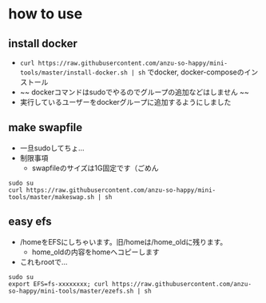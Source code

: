 # how to use

## install docker
- ``curl https://raw.githubusercontent.com/anzu-so-happy/mini-tools/master/install-docker.sh | sh`` でdocker, docker-composeのインストール
- ~~ dockerコマンドはsudoでやるのでグループの追加などはしません ~~
- 実行しているユーザーをdockerグループに追加するようにしました

## make swapfile
- 一旦sudoしてちょ…
- 制限事項
  - swapfileのサイズは1G固定です（ごめん
```
sudo su
curl https://raw.githubusercontent.com/anzu-so-happy/mini-tools/master/makeswap.sh | sh
```

## easy efs
- /homeをEFSにしちゃいます。旧/homeは/home_oldに残ります。
  - home_oldの内容をhomeへコピーします
- これもrootで…
```
sudo su
export EFS=fs-xxxxxxxx; curl https://raw.githubusercontent.com/anzu-so-happy/mini-tools/master/ezefs.sh | sh
```